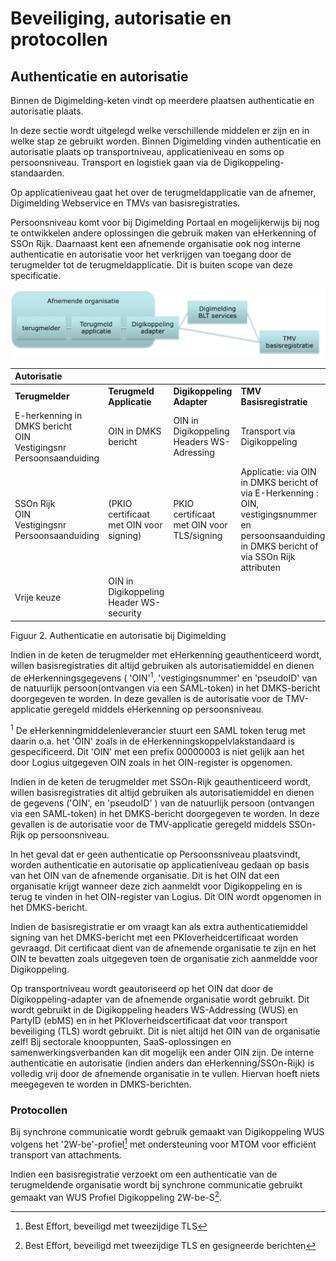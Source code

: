 
# Beveiliging, autorisatie en protocollen

## Authenticatie en autorisatie

Binnen de Digimelding-keten vindt op meerdere plaatsen authenticatie en
autorisatie plaats.

In deze sectie wordt uitgelegd welke verschillende middelen er zijn en
in welke stap ze gebruikt worden. Binnen Digimelding vinden
authenticatie en autorisatie plaats op transportniveau, applicatieniveau
en soms op persoonsniveau. Transport en logistiek gaan via de
Digikoppeling-standaarden.

Op applicatieniveau gaat het over de terugmeldapplicatie van de afnemer,
Digimelding Webservice en TMVs van basisregistraties.

Persoonsniveau komt voor bij Digimelding Portaal en mogelijkerwijs bij
nog te ontwikkelen andere oplossingen die gebruik maken van eHerkenning
of SSOn Rijk. Daarnaast kent een afnemende organisatie ook nog interne
authenticatie en autorisatie voor het verkrijgen van toegang door de
terugmelder tot de terugmeldapplicatie. Dit is buiten scope van deze
specificatie.

![Authenticatie en autorisatie bij Digimelding](images/image2.png "Authenticatie en autorisatie bij Digimelding")

| **Autorisatie** |                |                |                |
|     :---        |    :---        |    :---        |    :---        |
| **Terugmelder** | **Terugmeld Applicatie**   | **Digikoppeling Adapter** | **TMV Basisregistratie** |
| E-herkenning in DMKS bericht<br>OIN<br>Vestigingsnr<br>Persoonsaanduiding | OIN in DMKS bericht | OIN in Digikoppeling Headers WS-Adressing | Transport via Digikoppeling |
| SSOn Rijk<br>OIN<br>Vestigingsnr<br>Persoonsaanduiding | (PKIO certificaat met OIN voor signing) |  PKIO certificaat met OIN voor TLS/signing | Applicatie: via OIN in DMKS bericht of via E-Herkenning : OIN, vestigingsnummer en persoonsaanduiding in DMKS bericht of via SSOn Rijk attributen |
| Vrije keuze | OIN in Digikoppeling Header WS-security | | |

Figuur 2. Authenticatie en autorisatie bij Digimelding

Indien in de keten de terugmelder met eHerkenning geauthenticeerd wordt,
willen basisregistraties dit altijd gebruiken als autorisatiemiddel en
dienen de eHerkenningsgegevens ( 'OIN'<sup>1</sup>, 'vestigingsnummer' en
'pseudoID' van de natuurlijk persoon(ontvangen via een SAML-token) in
het DMKS-bericht doorgegeven te worden. In deze gevallen is de
autorisatie voor de TMV-applicatie geregeld middels eHerkenning op
persoonsniveau.

<p class="note">
<sup>1</sup> De eHerkenningmiddelenleverancier stuurt een SAML token terug met daarin
o.a. het 'OIN' zoals in de eHerkenningskoppelvlakstandaard is
gespecificeerd. Dit 'OIN' met een prefix 00000003 is niet gelijk aan
het door Logius uitgegeven OIN zoals in het OIN-register is
opgenomen.</p>

Indien in de keten de terugmelder met SSOn-Rijk geauthenticeerd wordt,
willen basisregistraties dit altijd gebruiken als autorisatiemiddel en
dienen de gegevens ('OIN', en 'pseudoID' ) van de natuurlijk persoon
(ontvangen via een SAML-token) in het DMKS-bericht doorgegeven te
worden. In deze gevallen is de autorisatie voor de TMV-applicatie
geregeld middels SSOn-Rijk op persoonsniveau.

In het geval dat er geen authenticatie op Persoonssniveau plaatsvindt,
worden authenticatie en autorisatie op applicatieniveau gedaan op basis
van het OIN van de afnemende organisatie. Dit is het OIN dat een
organisatie krijgt wanneer deze zich aanmeldt voor Digikoppeling en is
terug te vinden in het OIN-register van Logius. Dit OIN wordt opgenomen
in het DMKS-bericht.

Indien de basisregistratie er om vraagt kan als extra
authenticatiemiddel signing van het DMKS-bericht met een
PKIoverheidcertificaat worden gevraagd. Dit certificaat dient van de
afnemende organisatie te zijn en het OIN te bevatten zoals uitgegeven
toen de organisatie zich aanmeldde voor Digikoppeling.

Op transportniveau wordt geautoriseerd op het OIN dat door de
Digikoppeling-adapter van de afnemende organisatie wordt gebruikt. Dit
wordt gebruikt in de Digikoppeling headers WS-Addressing (WUS) en
PartyID (ebMS) en in het PKIoverheidscertificaat dat voor transport
beveiliging (TLS) wordt gebruikt. Dit is niet altijd het OIN van de
organisatie zelf! Bij sectorale knooppunten, SaaS-oplossingen en
samenwerkingsverbanden kan dit mogelijk een ander OIN zijn. De interne
authenticatie en autorisatie (indien anders dan eHerkenning/SSOn-Rijk)
is volledig vrij door de afnemende organisatie in te vullen. Hiervan
hoeft niets meegegeven te worden in DMKS-berichten.

### Protocollen

Bij synchrone communicatie wordt gebruik gemaakt van Digikoppeling WUS
volgens het '2W-be'-profiel[^2] met ondersteuning voor MTOM voor
efficiënt transport van attachments.

[^2]: Best Effort, beveiligd met tweezijdige TLS

Indien een basisregistratie verzoekt om een authenticatie van de
terugmeldende organisatie wordt bij synchrone communicatie gebruikt
gemaakt van WUS Profiel Digikoppeling 2W-be-S[^3].

[^3]: Best Effort, beveiligd met tweezijdige TLS en gesigneerde berichten
